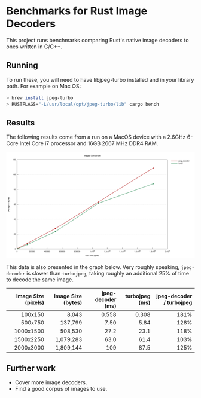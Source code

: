 # Benchmarks for Rust Image Decoders

This project runs benchmarks comparing Rust's native image decoders to ones written in C/C++.

## Running

To run these, you will need to have libjpeg-turbo installed and in your library path.
For example on Mac OS:

```sh
> brew install jpeg-turbo
> RUSTFLAGS="-L/usr/local/opt/jpeg-turbo/lib" cargo bench
```

## Results

The following results come from a run on a MacOS device with a 2.6GHz 6-Core Intel Core i7 processor and 16GB 2667 MHz DDR4 RAM.

![Line graph displaying JPEG decoding time of turbojpeg and jpeg-decoder on various image sizes.](lines.svg)

This data is also presented in the graph below.
Very roughly speaking, `jpeg-decoder` is slower than `turbojpeg`, taking roughly an additional 25%
of time to decode the same image.

| Image Size (pixels) | Image Size (bytes) | jpeg-decoder (ms) | turbojpeg (ms) | jpeg-decoder / turbojpeg |
| ---: | ---: | ---: | ---: | ---: |
| 100x150	| 8,043	    | 0.558	| 0.308	| 181% |
| 500x750	| 137,799	| 7.50	| 5.84	| 128% |
| 1000x1500	| 508,530	| 27.2	| 23.1	| 118% |
| 1500x2250	| 1,079,283	| 63.0	| 61.4	| 103% |
| 2000x3000	| 1,809,144	| 109	| 87.5	| 125% |

## Further work

* Cover more image decoders.
* Find a good corpus of images to use.
